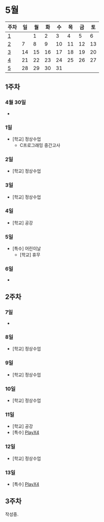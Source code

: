 # 5월
| 주차 | 일 | 월 | 화 | 수 | 목 | 금 | 토 |
| --- | --- | --- | --- | --- | --- | --- | --- |
| [1](#1주차) | | 1 | 2 | 3 | 4 | 5 | 6 |
| [2](#2주차) | 7 | 8 | 9 | 10 | 11 | 12 | 13 |
| [3](#3주차) | 14 | 15 | 16 | 17 | 18 | 19 | 20 |
| [4](#4주차) | 21 | 22 | 23 | 24 | 25 | 26 | 27 |
| [5](#5주차) | 28 | 29 | 30 | 31 | | | |

## 1주차
### 4월 30일
-

### 1일
- \[학교\] 정상수업
  * C프로그래밍 중간고사

### 2일
- \[학교\] 정상수업

### 3일
- \[학교\] 정상수업

### 4일
- \[학교\] 공강

### 5일
- \[특수\] 어린이날
  * \[학교\] 휴무

### 6일
-

## 2주차
### 7일
-

### 8일
- \[학교\] 정상수업

### 9일
- \[학교\] 정상수업

### 10일
- \[학교\] 정상수업

### 11일
- \[학교\] 공강
- \[특수\] [PlayX4](./playx4/index.md#11일)

### 12일
- \[학교\] 정상수업

### 13일
- \[특수\] [PlayX4](./playx4/index.md#13일)

## 3주차
작성중.
